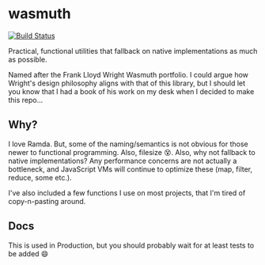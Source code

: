 # wasmuth

[![Build Status](https://travis-ci.org/staydecent/wasmuth.svg?branch=master)](https://travis-ci.org/staydecent/wasmuth)

Practical, functional utilities that fallback on native implementations as much as possible.

Named after the Frank Lloyd Wright Wasmuth portfolio. I could argue how Wright's design philosophy aligns with that of this library, but I should let you know that I had a book of his work on my desk when I decided to make this repo...

## Why?

I love Ramda. But, some of the naming/semantics is not obvious for those newer to functional programming. Also, filesize 😵. Also, why not fallback to native implementations? Any performance concerns are not actually a bottleneck, and JavaScript VMs will continue to optimize these (map, filter, reduce, some etc.).

I've also included a few functions I use on most projects, that I'm tired of
copy-n-pasting around.

## Docs

This is used in Production, but you should probably wait for at least tests to be added 😄
